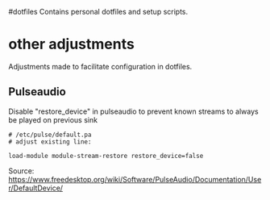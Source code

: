 #dotfiles
Contains personal dotfiles and setup scripts.

# other adjustments
Adjustments made to facilitate configuration in dotfiles.

## Pulseaudio

Disable "restore_device" in pulseaudio to prevent known streams to always be played on previous sink
```
# /etc/pulse/default.pa
# adjust existing line:

load-module module-stream-restore restore_device=false
```
Source: https://www.freedesktop.org/wiki/Software/PulseAudio/Documentation/User/DefaultDevice/


